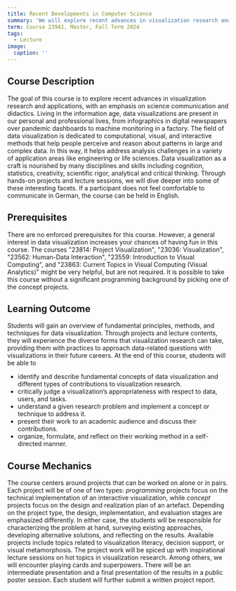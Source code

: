 ```yaml
---
title: Recent Developments in Computer Science
summary: 'We will explore recent advances in visualization research and applications, with an emphasis on science communication and didactics.'
term: Course 23941, Master, Fall Term 2024
tags:
  - Lecture
image:
  caption: ''
---
```


## Course Description

The goal of this course is to explore recent advances in visualization research and applications, with an emphasis on science communication and didactics. 
Living in the information age, data visualizations are present in our personal and professional lives, from infographics in digital newspapers over pandemic dashboards to machine monitoring in a factory. 
The field of data visualization is dedicated to computational, visual, and interactive methods that help people perceive and reason about patterns in large and complex data. 
In this way, it helps address analysis challenges in a variety of application areas like engineering or life sciences. 
Data visualization as a craft is nourished by many disciplines and skills including cognition, statistics, creativity, scientific rigor, analytical and critical thinking. 
Through hands-on projects and lecture sessions, we will dive deeper into some of these interesting facets.
If a participant does not feel comfortable to communicate in German, the course can be held in English.

## Prerequisites

There are no enforced prerequisites for this course.
However, a general interest in data visualization increases your chances of having fun in this course.
The courses "23814: Project Visualization", "23036: Visualization", "23562: Human-Data Interaction", "23559: Introduction to Visual Computing", and "23863: Current Topics in Visual Computing (Visual Analytics)" might be very helpful, but are not required.
It is possible to take this course without a significant programming background by picking one of the concept projects.

## Learning Outcome

Students will gain an overview of fundamental principles, methods, and techniques for data visualization. 
Through projects and lecture contents, they will experience the diverse forms that visualization research can take, providing them with practices to approach data-related questions with visualizations in their future careers. 
At the end of this course, students will be able to
- identify and describe fundamental concepts of data visualization and different types of contributions to visualization research.
- critically judge a visualization’s appropriateness with respect to data, users, and tasks.
- understand a given research problem and implement a concept or technique to address it.
- present their work to an academic audience and discuss their contributions.
- organize, formulate, and reflect on their working method in a self-directed manner.

## Course Mechanics

The course centers around projects that can be worked on alone or in pairs.
Each project will be of one of two types: *programming* projects focus on the technical implementation of an interactive visualization, while *concept* projects focus on the design and realization plan of an artefact.
Depending on the project type, the design, implementation, and evaluation stages are emphasized differently.
In either case, the students will be responsible for characterizing the problem at hand, surveying existing approaches, developing alternative solutions, and reflecting on the results.
Available projects include topics related to visualization literacy, decision support, or visual metamorphosis. 
The project work will be spiced up with inspirational lecture sessions on hot topics in visualization research. 
Among others, we will encounter playing cards and superpowers. 
There will be an intermediate presentation and a final presentation of the results in a public poster session. 
Each student will further submit a written project report.

